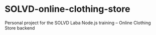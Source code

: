 # SOLVD-online-clothing-store
Personal project for the SOLVD Laba Node.js training – Online Clothing Store backend
